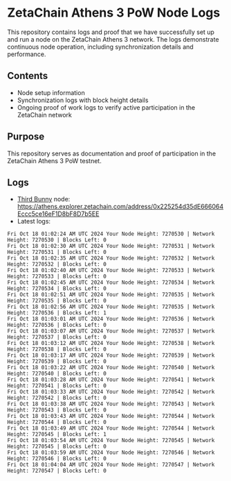 # ZetaChain Athens 3 PoW Node Logs
This repository contains logs and proof that we have successfully set up and run a node on the ZetaChain Athens 3 network. The logs demonstrate continuous node operation, including synchronization details and performance.

## Contents
- Node setup information
- Synchronization logs with block height details
- Ongoing proof of work logs to verify active participation in the ZetaChain network

## Purpose
This repository serves as documentation and proof of participation in the ZetaChain Athens 3 PoW testnet.

## Logs

- [Third Bunny](https://thirdbunny.xyz/) node: https://athens.explorer.zetachain.com/address/0x225254d35dE666064Eccc5ce16eF1D8bF8D7b5EE
- Latest logs:
```
Fri Oct 18 01:02:24 AM UTC 2024 Your Node Height: 7270530 | Network Height: 7270530 | Blocks Left: 0
Fri Oct 18 01:02:30 AM UTC 2024 Your Node Height: 7270531 | Network Height: 7270531 | Blocks Left: 0
Fri Oct 18 01:02:35 AM UTC 2024 Your Node Height: 7270532 | Network Height: 7270532 | Blocks Left: 0
Fri Oct 18 01:02:40 AM UTC 2024 Your Node Height: 7270533 | Network Height: 7270533 | Blocks Left: 0
Fri Oct 18 01:02:45 AM UTC 2024 Your Node Height: 7270534 | Network Height: 7270534 | Blocks Left: 0
Fri Oct 18 01:02:51 AM UTC 2024 Your Node Height: 7270535 | Network Height: 7270535 | Blocks Left: 0
Fri Oct 18 01:02:56 AM UTC 2024 Your Node Height: 7270535 | Network Height: 7270536 | Blocks Left: 1
Fri Oct 18 01:03:01 AM UTC 2024 Your Node Height: 7270536 | Network Height: 7270536 | Blocks Left: 0
Fri Oct 18 01:03:07 AM UTC 2024 Your Node Height: 7270537 | Network Height: 7270537 | Blocks Left: 0
Fri Oct 18 01:03:12 AM UTC 2024 Your Node Height: 7270538 | Network Height: 7270538 | Blocks Left: 0
Fri Oct 18 01:03:17 AM UTC 2024 Your Node Height: 7270539 | Network Height: 7270539 | Blocks Left: 0
Fri Oct 18 01:03:22 AM UTC 2024 Your Node Height: 7270540 | Network Height: 7270540 | Blocks Left: 0
Fri Oct 18 01:03:28 AM UTC 2024 Your Node Height: 7270541 | Network Height: 7270541 | Blocks Left: 0
Fri Oct 18 01:03:33 AM UTC 2024 Your Node Height: 7270542 | Network Height: 7270542 | Blocks Left: 0
Fri Oct 18 01:03:38 AM UTC 2024 Your Node Height: 7270543 | Network Height: 7270543 | Blocks Left: 0
Fri Oct 18 01:03:43 AM UTC 2024 Your Node Height: 7270544 | Network Height: 7270544 | Blocks Left: 0
Fri Oct 18 01:03:49 AM UTC 2024 Your Node Height: 7270544 | Network Height: 7270545 | Blocks Left: 1
Fri Oct 18 01:03:54 AM UTC 2024 Your Node Height: 7270545 | Network Height: 7270545 | Blocks Left: 0
Fri Oct 18 01:03:59 AM UTC 2024 Your Node Height: 7270546 | Network Height: 7270546 | Blocks Left: 0
Fri Oct 18 01:04:04 AM UTC 2024 Your Node Height: 7270547 | Network Height: 7270547 | Blocks Left: 0
```
